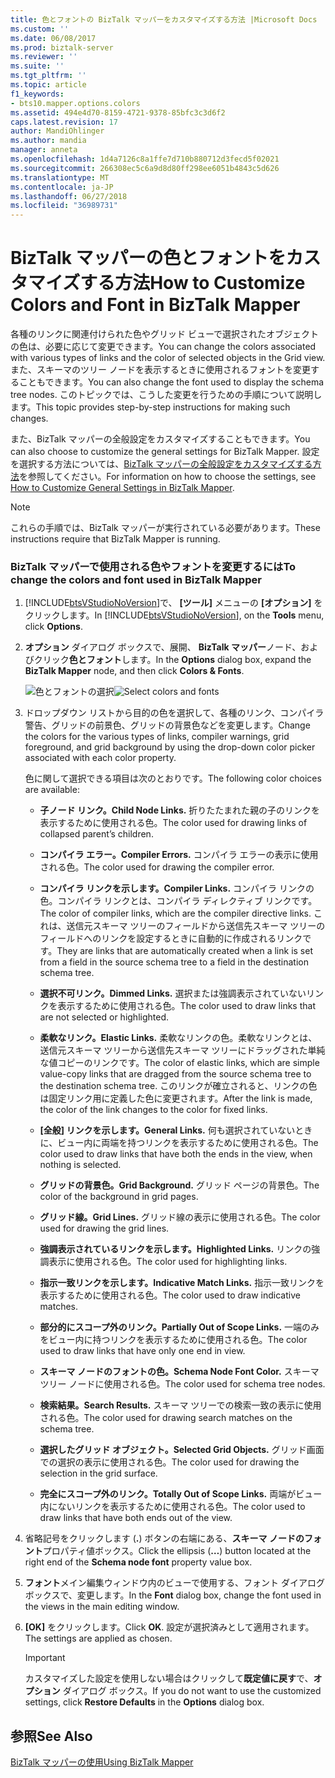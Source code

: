 ```yaml
---
title: 色とフォントの BizTalk マッパーをカスタマイズする方法 |Microsoft Docs
ms.custom: ''
ms.date: 06/08/2017
ms.prod: biztalk-server
ms.reviewer: ''
ms.suite: ''
ms.tgt_pltfrm: ''
ms.topic: article
f1_keywords:
- bts10.mapper.options.colors
ms.assetid: 494e4d70-8159-4721-9378-85bfc3c3d6f2
caps.latest.revision: 17
author: MandiOhlinger
ms.author: mandia
manager: anneta
ms.openlocfilehash: 1d4a7126c8a1ffe7d710b880712d3fecd5f02021
ms.sourcegitcommit: 266308ec5c6a9d8d80ff298ee6051b4843c5d626
ms.translationtype: MT
ms.contentlocale: ja-JP
ms.lasthandoff: 06/27/2018
ms.locfileid: "36989731"
---
```

# <a name="how-to-customize-colors-and-font-in-biztalk-mapper"></a><span data-ttu-id="de059-102">BizTalk マッパーの色とフォントをカスタマイズする方法</span><span class="sxs-lookup"><span data-stu-id="de059-102">How to Customize Colors and Font in BizTalk Mapper</span></span>
<span data-ttu-id="de059-103">各種のリンクに関連付けられた色やグリッド ビューで選択されたオブジェクトの色は、必要に応じて変更できます。</span><span class="sxs-lookup"><span data-stu-id="de059-103">You can change the colors associated with various types of links and the color of selected objects in the Grid view.</span></span> <span data-ttu-id="de059-104">また、スキーマのツリー ノードを表示するときに使用されるフォントを変更することもできます。</span><span class="sxs-lookup"><span data-stu-id="de059-104">You can also change the font used to display the schema tree nodes.</span></span> <span data-ttu-id="de059-105">このトピックでは、こうした変更を行うための手順について説明します。</span><span class="sxs-lookup"><span data-stu-id="de059-105">This topic provides step-by-step instructions for making such changes.</span></span>  
  
 <span data-ttu-id="de059-106">また、BizTalk マッパーの全般設定をカスタマイズすることもできます。</span><span class="sxs-lookup"><span data-stu-id="de059-106">You can also choose to customize the general settings for BizTalk Mapper.</span></span> <span data-ttu-id="de059-107">設定を選択する方法については、[BizTalk マッパーの全般設定をカスタマイズする方法](../core/how-to-customize-general-settings-in-biztalk-mapper.md)を参照してください。</span><span class="sxs-lookup"><span data-stu-id="de059-107">For information on how to choose the settings, see [How to Customize General Settings in BizTalk Mapper](../core/how-to-customize-general-settings-in-biztalk-mapper.md).</span></span>  
  
> [!NOTE]
>  <span data-ttu-id="de059-108">これらの手順では、BizTalk マッパーが実行されている必要があります。</span><span class="sxs-lookup"><span data-stu-id="de059-108">These instructions require that BizTalk Mapper is running.</span></span>  
  
### <a name="to-change-the-colors-and-font-used-in-biztalk-mapper"></a><span data-ttu-id="de059-109">BizTalk マッパーで使用される色やフォントを変更するには</span><span class="sxs-lookup"><span data-stu-id="de059-109">To change the colors and font used in BizTalk Mapper</span></span>  
  
1. <span data-ttu-id="de059-110">[!INCLUDE[btsVStudioNoVersion](../includes/btsvstudionoversion-md.md)]で、 **[ツール]** メニューの **[オプション]** をクリックします。</span><span class="sxs-lookup"><span data-stu-id="de059-110">In [!INCLUDE[btsVStudioNoVersion](../includes/btsvstudionoversion-md.md)], on the **Tools** menu, click **Options**.</span></span>  
  
2. <span data-ttu-id="de059-111">**オプション** ダイアログ ボックスで、展開、 **BizTalk マッパー**ノード、およびクリック**色とフォント**します。</span><span class="sxs-lookup"><span data-stu-id="de059-111">In the **Options** dialog box, expand the **BizTalk Mapper** node, and then click **Colors & Fonts**.</span></span>  
  
    <span data-ttu-id="de059-112">![色とフォントの選択](../core/media/colorsfonts-options.gif "ColorsFonts_Options")</span><span class="sxs-lookup"><span data-stu-id="de059-112">![Select colors and fonts](../core/media/colorsfonts-options.gif "ColorsFonts_Options")</span></span>  
  
3. <span data-ttu-id="de059-113">ドロップダウン リストから目的の色を選択して、各種のリンク、コンパイラ警告、グリッドの前景色、グリッドの背景色などを変更します。</span><span class="sxs-lookup"><span data-stu-id="de059-113">Change the colors for the various types of links, compiler warnings, grid foreground, and grid background by using the drop-down color picker associated with each color property.</span></span>  
  
    <span data-ttu-id="de059-114">色に関して選択できる項目は次のとおりです。</span><span class="sxs-lookup"><span data-stu-id="de059-114">The following color choices are available:</span></span>  
  
   -   <span data-ttu-id="de059-115">**子ノード リンク。**</span><span class="sxs-lookup"><span data-stu-id="de059-115">**Child Node Links.**</span></span> <span data-ttu-id="de059-116">折りたたまれた親の子のリンクを表示するために使用される色。</span><span class="sxs-lookup"><span data-stu-id="de059-116">The color used for drawing links of collapsed parent’s children.</span></span>  
  
   -   <span data-ttu-id="de059-117">**コンパイラ エラー。**</span><span class="sxs-lookup"><span data-stu-id="de059-117">**Compiler Errors.**</span></span> <span data-ttu-id="de059-118">コンパイラ エラーの表示に使用される色。</span><span class="sxs-lookup"><span data-stu-id="de059-118">The color used for drawing the compiler error.</span></span>  
  
   -   <span data-ttu-id="de059-119">**コンパイラ リンクを示します。**</span><span class="sxs-lookup"><span data-stu-id="de059-119">**Compiler Links.**</span></span> <span data-ttu-id="de059-120">コンパイラ リンクの色。コンパイラ リンクとは、コンパイラ ディレクティブ リンクです。</span><span class="sxs-lookup"><span data-stu-id="de059-120">The color of compiler links, which are the compiler directive links.</span></span> <span data-ttu-id="de059-121">これは、送信元スキーマ ツリーのフィールドから送信先スキーマ ツリーのフィールドへのリンクを設定するときに自動的に作成されるリンクです。</span><span class="sxs-lookup"><span data-stu-id="de059-121">They are links that are automatically created when a link is set from a field in the source schema tree to a field in the destination schema tree.</span></span>  
  
   -   <span data-ttu-id="de059-122">**選択不可リンク。**</span><span class="sxs-lookup"><span data-stu-id="de059-122">**Dimmed Links.**</span></span> <span data-ttu-id="de059-123">選択または強調表示されていないリンクを表示するために使用される色。</span><span class="sxs-lookup"><span data-stu-id="de059-123">The color used to draw links that are not selected or highlighted.</span></span>  
  
   -   <span data-ttu-id="de059-124">**柔軟なリンク。**</span><span class="sxs-lookup"><span data-stu-id="de059-124">**Elastic Links.**</span></span> <span data-ttu-id="de059-125">柔軟なリンクの色。柔軟なリンクとは、送信元スキーマ ツリーから送信先スキーマ ツリーにドラッグされた単純な値コピーのリンクです。</span><span class="sxs-lookup"><span data-stu-id="de059-125">The color of elastic links, which are simple value-copy links that are dragged from the source schema tree to the destination schema tree.</span></span> <span data-ttu-id="de059-126">このリンクが確立されると、リンクの色は固定リンク用に定義した色に変更されます。</span><span class="sxs-lookup"><span data-stu-id="de059-126">After the link is made, the color of the link changes to the color for fixed links.</span></span>  
  
   -   <span data-ttu-id="de059-127">**[全般] リンクを示します。**</span><span class="sxs-lookup"><span data-stu-id="de059-127">**General Links.**</span></span> <span data-ttu-id="de059-128">何も選択されていないときに、ビュー内に両端を持つリンクを表示するために使用される色。</span><span class="sxs-lookup"><span data-stu-id="de059-128">The color used to draw links that have both the ends in the view, when nothing is selected.</span></span>  
  
   -   <span data-ttu-id="de059-129">**グリッドの背景色。**</span><span class="sxs-lookup"><span data-stu-id="de059-129">**Grid Background.**</span></span> <span data-ttu-id="de059-130">グリッド ページの背景色。</span><span class="sxs-lookup"><span data-stu-id="de059-130">The color of the background in grid pages.</span></span>  
  
   -   <span data-ttu-id="de059-131">**グリッド線。**</span><span class="sxs-lookup"><span data-stu-id="de059-131">**Grid Lines.**</span></span> <span data-ttu-id="de059-132">グリッド線の表示に使用される色。</span><span class="sxs-lookup"><span data-stu-id="de059-132">The color used for drawing the grid lines.</span></span>  
  
   -   <span data-ttu-id="de059-133">**強調表示されているリンクを示します。**</span><span class="sxs-lookup"><span data-stu-id="de059-133">**Highlighted Links.**</span></span> <span data-ttu-id="de059-134">リンクの強調表示に使用される色。</span><span class="sxs-lookup"><span data-stu-id="de059-134">The color used for highlighting links.</span></span>  
  
   -   <span data-ttu-id="de059-135">**指示一致リンクを示します。**</span><span class="sxs-lookup"><span data-stu-id="de059-135">**Indicative Match Links.**</span></span> <span data-ttu-id="de059-136">指示一致リンクを表示するために使用される色。</span><span class="sxs-lookup"><span data-stu-id="de059-136">The color used to draw indicative matches.</span></span>  
  
   -   <span data-ttu-id="de059-137">**部分的にスコープ外のリンク。**</span><span class="sxs-lookup"><span data-stu-id="de059-137">**Partially Out of Scope Links.**</span></span> <span data-ttu-id="de059-138">一端のみをビュー内に持つリンクを表示するために使用される色。</span><span class="sxs-lookup"><span data-stu-id="de059-138">The color used to draw links that have only one end in view.</span></span>  
  
   -   <span data-ttu-id="de059-139">**スキーマ ノードのフォントの色。**</span><span class="sxs-lookup"><span data-stu-id="de059-139">**Schema Node Font Color.**</span></span> <span data-ttu-id="de059-140">スキーマ ツリー ノードに使用される色。</span><span class="sxs-lookup"><span data-stu-id="de059-140">The color used for schema tree nodes.</span></span>  
  
   -   <span data-ttu-id="de059-141">**検索結果。**</span><span class="sxs-lookup"><span data-stu-id="de059-141">**Search Results.**</span></span> <span data-ttu-id="de059-142">スキーマ ツリーでの検索一致の表示に使用される色。</span><span class="sxs-lookup"><span data-stu-id="de059-142">The color used for drawing search matches on the schema tree.</span></span>  
  
   -   <span data-ttu-id="de059-143">**選択したグリッド オブジェクト。**</span><span class="sxs-lookup"><span data-stu-id="de059-143">**Selected Grid Objects.**</span></span> <span data-ttu-id="de059-144">グリッド画面での選択の表示に使用される色。</span><span class="sxs-lookup"><span data-stu-id="de059-144">The color used for drawing the selection in the grid surface.</span></span>  
  
   -   <span data-ttu-id="de059-145">**完全にスコープ外のリンク。**</span><span class="sxs-lookup"><span data-stu-id="de059-145">**Totally Out of Scope Links.**</span></span> <span data-ttu-id="de059-146">両端がビュー内にないリンクを表示するために使用される色。</span><span class="sxs-lookup"><span data-stu-id="de059-146">The color used to draw links that have both ends out of the view.</span></span>  
  
4. <span data-ttu-id="de059-147">省略記号をクリックします (**.**) ボタンの右端にある、**スキーマ ノードのフォント**プロパティ値ボックス。</span><span class="sxs-lookup"><span data-stu-id="de059-147">Click the ellipsis (**…**) button located at the right end of the **Schema node font** property value box.</span></span>  
  
5. <span data-ttu-id="de059-148">**フォント**メイン編集ウィンドウ内のビューで使用する、フォント ダイアログ ボックスで、変更します。</span><span class="sxs-lookup"><span data-stu-id="de059-148">In the **Font** dialog box, change the font used in the views in the main editing window.</span></span>  
  
6. <span data-ttu-id="de059-149">**[OK]** をクリックします。</span><span class="sxs-lookup"><span data-stu-id="de059-149">Click **OK**.</span></span> <span data-ttu-id="de059-150">設定が選択済みとして適用されます。</span><span class="sxs-lookup"><span data-stu-id="de059-150">The settings are applied as chosen.</span></span>  
  
   > [!IMPORTANT]
   >  <span data-ttu-id="de059-151">カスタマイズした設定を使用しない場合はクリックして**既定値に戻す**で、**オプション** ダイアログ ボックス。</span><span class="sxs-lookup"><span data-stu-id="de059-151">If you do not want to use the customized settings, click **Restore Defaults** in the **Options** dialog box.</span></span>  
  
## <a name="see-also"></a><span data-ttu-id="de059-152">参照</span><span class="sxs-lookup"><span data-stu-id="de059-152">See Also</span></span>  
 [<span data-ttu-id="de059-153">BizTalk マッパーの使用</span><span class="sxs-lookup"><span data-stu-id="de059-153">Using BizTalk Mapper</span></span>](../core/using-biztalk-mapper.md)